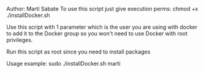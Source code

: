 Author: Martí Sabate
To use this script just give execution perms: chmod +x ./installDocker.sh

Use this script with 1 parameter which is the user you are using with docker to add it to the Docker group so you won't need to use Docker with root privileges.

Run this script as root since you need to install packages

Usage example: sudo ./installDocker.sh marti
